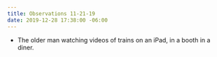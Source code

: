 ```yaml
---
title: Observations 11-21-19
date: 2019-12-28 17:38:00 -06:00
---
```


- The older man watching videos of trains on an iPad, in a booth in a diner.